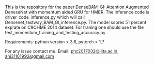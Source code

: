 This is the repository for the paper DenseBAM-GI: Attention Augmented DeneseNet with momentum aided GRU for HMER.  The inference code is driver_code_inference.py which will call Densenet_testway_BAM_GI_inference.py. The model scores 51 percent exprate on CROHME 2014 dataset. 
For traning one should use the file test_momentum_training_and_testing_accuracy.py 

Requirements:  python version > 3.6, pytorch > 1.7 


For any issue contact me. Email: phc2017002@iiita.ac.in, ani31101993@gmail.com
